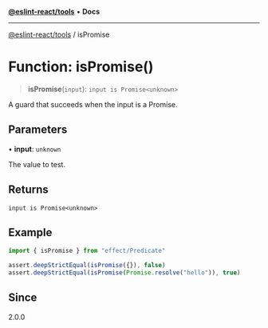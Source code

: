 [**@eslint-react/tools**](../README.md) • **Docs**

***

[@eslint-react/tools](../README.md) / isPromise

# Function: isPromise()

> **isPromise**(`input`): `input is Promise<unknown>`

A guard that succeeds when the input is a Promise.

## Parameters

• **input**: `unknown`

The value to test.

## Returns

`input is Promise<unknown>`

## Example

```ts
import { isPromise } from "effect/Predicate"

assert.deepStrictEqual(isPromise({}), false)
assert.deepStrictEqual(isPromise(Promise.resolve("hello")), true)
```

## Since

2.0.0
